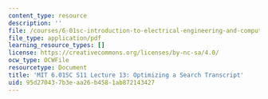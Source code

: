 ```yaml
---
content_type: resource
description: ''
file: /courses/6-01sc-introduction-to-electrical-engineering-and-computer-science-i-spring-2011/95d270437b3eaa26b4581ab872143427_MIT6_01SC_S11_lec13_300k.pdf
file_type: application/pdf
learning_resource_types: []
license: https://creativecommons.org/licenses/by-nc-sa/4.0/
ocw_type: OCWFile
resourcetype: Document
title: 'MIT 6.01SC S11 Lecture 13: Optimizing a Search Transcript'
uid: 95d27043-7b3e-aa26-b458-1ab872143427
---
```

